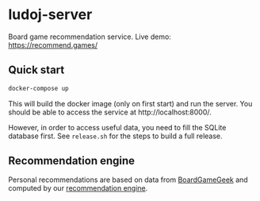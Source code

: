 # ludoj-server #

Board game recommendation service. Live demo: https://recommend.games/

## Quick start ##

```bash
docker-compose up
```

This will build the docker image (only on first start) and run the server. You should be able to access the service at http://localhost:8000/.

However, in order to access useful data, you need to fill the SQLite database first. See `release.sh` for the steps to build a full release.

## Recommendation engine ##

Personal recommendations are based on data from [BoardGameGeek](https://boardgamegeek.com/) and computed by our [recommendation engine](https://gitlab.com/recommend.games/board-game-recommender).
